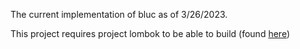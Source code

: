 The current implementation of bluc as of 3/26/2023.

This project requires project lombok to be able to build (found [here](https://projectlombok.org/setup/netbeans))
